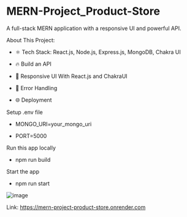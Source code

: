 # MERN-Project_Product-Store

A full-stack MERN application with a responsive UI and powerful API.



About This Project:

- ⚛️ Tech Stack: React.js, Node.js, Express.js, MongoDB, Chakra UI

- 🔥 Build an API

- 📱 Responsive UI With React.js and ChakraUI

- 🐞 Error Handling

- 🌐 Deployment


Setup .env file

- MONGO_URI=your_mongo_uri

- PORT=5000

Run this app locally

- npm run build

Start the app

- npm run start



![image](https://github.com/user-attachments/assets/0272a576-15bf-4547-a8e4-3ec03f9a8e5a)

Link: https://mern-project-product-store.onrender.com
